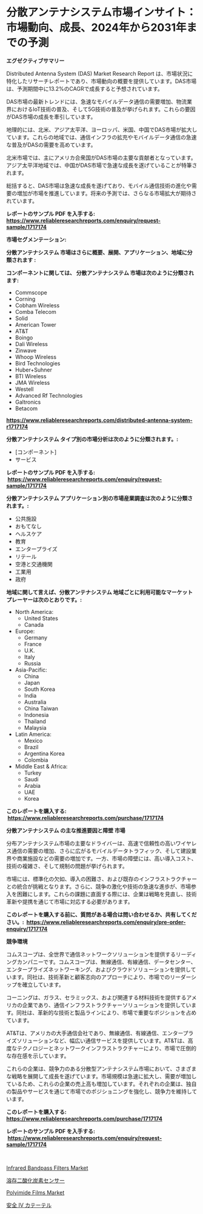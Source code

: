 <p><h1>分散アンテナシステム市場インサイト：市場動向、成長、2024年から2031年までの予測</h1></p><p><strong>エグゼクティブサマリー</strong></p>
<p><p>Distributed Antenna System (DAS) Market Research Report は、市場状況に特化したリサーチレポートであり、市場動向の概要を提供しています。DAS市場は、予測期間中に13.2%のCAGRで成長すると予想されています。</p><p>DAS市場の最新トレンドには、急速なモバイルデータ通信の需要増加、物流業界におけるIoT技術の普及、そして5G技術の普及が挙げられます。これらの要因がDAS市場の成長を牽引しています。</p><p>地理的には、北米、アジア太平洋、ヨーロッパ、米国、中国でDAS市場が拡大しています。これらの地域では、通信インフラの拡充やモバイルデータ通信の急速な普及がDASの需要を高めています。</p><p>北米市場では、主にアメリカ合衆国がDAS市場の主要な貢献者となっています。アジア太平洋地域では、中国がDAS市場で急速な成長を遂げていることが特筆されます。</p><p>総括すると、DAS市場は急速な成長を遂げており、モバイル通信技術の進化や需要の増加が市場を推進しています。将来の予測では、さらなる市場拡大が期待されています。</p></p>
<p><strong>レポートのサンプル PDF を入手する: <a href="https://www.reliableresearchreports.com/enquiry/request-sample/1717174">https://www.reliableresearchreports.com/enquiry/request-sample/1717174</a></strong></p>
<p><strong>市場セグメンテーション:</strong></p>
<p><strong> 分散アンテナシステム 市場はさらに概要、展開、アプリケーション、地域に分類されます :</strong></p>
<p><strong>コンポーネントに関しては、 分散アンテナシステム 市場は次のように分類されます: &nbsp;</strong></p>
<p><ul><li>Commscope</li><li>Corning</li><li>Cobham Wireless</li><li>Comba Telecom</li><li>Solid</li><li>American Tower</li><li>AT&T</li><li>Boingo</li><li>Dali Wireless</li><li>Zinwave</li><li>Whoop Wireless</li><li>Bird Technologies</li><li>Huber+Suhner</li><li>BTI Wireless</li><li>JMA Wireless</li><li>Westell</li><li>Advanced Rf Technologies</li><li>Galtronics</li><li>Betacom</li></ul></p>
<p><strong><a href="https://www.reliableresearchreports.com/distributed-antenna-system-r1717174">https://www.reliableresearchreports.com/distributed-antenna-system-r1717174</a></strong></p>
<p><strong> 分散アンテナシステム タイプ別の市場分析は次のように分類されます。:</strong></p>
<p><ul><li>[コンポーネント]</li><li>サービス</li></ul></p>
<p><strong>レポートのサンプル PDF を入手する: &nbsp;<a href="https://www.reliableresearchreports.com/enquiry/request-sample/1717174">https://www.reliableresearchreports.com/enquiry/request-sample/1717174</a></strong></p>
<p><strong> 分散アンテナシステム アプリケーション別の市場産業調査は次のように分類されます。:</strong></p>
<p><ul><li>公共施設</li><li>おもてなし</li><li>ヘルスケア</li><li>教育</li><li>エンタープライズ</li><li>リテール</li><li>空港と交通機関</li><li>工業用</li><li>政府</li></ul></p>
<p><strong>地域に関して言えば、分散アンテナシステム 地域ごとに利用可能なマーケットプレーヤーは次のとおりです。:</strong></p>
<p><ul>
    <li>
        North America:
        <ul>
            <li>United States</li>
            <li>Canada</li>
        </ul>
    </li>
    <li>
        Europe:
        <ul>
            <li>Germany</li>
            <li>France</li>
            <li>U.K.</li>
            <li>Italy</li>
            <li>Russia</li>
        </ul>
    </li>
    <li>
        Asia-Pacific:
        <ul>
            <li>China</li>
            <li>Japan</li>
            <li>South Korea</li>
            <li>India</li>
            <li>Australia</li>
            <li>China Taiwan</li>
            <li>Indonesia</li>
            <li>Thailand</li>
            <li>Malaysia</li>
        </ul>
    </li>
    <li>
        Latin America:
        <ul>
            <li>Mexico</li>
            <li>Brazil</li>
            <li>Argentina Korea</li>
            <li>Colombia</li>
        </ul>
    </li>
    <li>
        Middle East & Africa:
        <ul>
            <li>Turkey</li>
            <li>Saudi</li>
            <li>Arabia</li>
            <li>UAE</li>
            <li>Korea</li>
        </ul>
    </li>
    </ul></p>
<p><strong>このレポートを購入する: &nbsp;<a href="https://www.reliableresearchreports.com/purchase/1717174">https://www.reliableresearchreports.com/purchase/1717174</a></strong></p>
<p><strong>分散アンテナシステム の主な推進要因と障壁 市場</strong></p>
<p><p>分布アンテナシステム市場の主要なドライバーは、高速で信頼性の高いワイヤレス通信の需要の増加、さらに広がるモバイルデータトラフィック、そして建設業界や商業施設などの需要の増加です。一方、市場の障壁には、高い導入コスト、技術の複雑さ、そして規制の問題が挙げられます。</p><p>市場には、標準化の欠如、導入の困難さ、および既存のインフラストラクチャーとの統合が挑戦となります。さらに、競争の激化や技術の急速な進歩が、市場参入を困難にします。これらの課題に直面する際には、企業は戦略を見直し、技術革新や提携を通じて市場に対応する必要があります。</p></p>
<p><strong>このレポートを購入する前に、質問がある場合は問い合わせるか、共有してください。:&nbsp; <a href="https://www.reliableresearchreports.com/enquiry/pre-order-enquiry/1717174">https://www.reliableresearchreports.com/enquiry/pre-order-enquiry/1717174</a></strong></p>
<p><strong>競争環境</strong></p>
<p><p>コムスコープは、全世界で通信ネットワークソリューションを提供するリーディングカンパニーです。コムスコープは、無線通信、有線通信、データセンター、エンタープライズネットワーキング、およびクラウドソリューションを提供しています。同社は、技術革新と顧客志向のアプローチにより、市場でのリーダーシップを確立しています。</p><p>コーニングは、ガラス、セラミックス、および関連する材料技術を提供するアメリカの企業であり、通信インフラストラクチャーソリューションを提供しています。同社は、革新的な技術と製品ラインにより、市場で重要なポジションを占めています。</p><p>AT&Tは、アメリカの大手通信会社であり、無線通信、有線通信、エンタープライズソリューションなど、幅広い通信サービスを提供しています。AT&Tは、高度なテクノロジーとネットワークインフラストラクチャーにより、市場で圧倒的な存在感を示しています。</p><p>これらの企業は、競争力のある分散型アンテナシステム市場において、さまざまな戦略を展開して成長を遂げています。市場規模は急速に拡大し、需要が増加しているため、これらの企業の売上高も増加しています。それぞれの企業は、独自の製品やサービスを通じて市場でのポジショニングを強化し、競争力を維持しています。</p></p>
<p><strong>このレポートを購入する: &nbsp; <a href="https://www.reliableresearchreports.com/purchase/1717174">https://www.reliableresearchreports.com/purchase/1717174</a></strong></p>
<p><strong>レポートのサンプル PDF を入手する: &nbsp;<a href="https://www.reliableresearchreports.com/enquiry/request-sample/1717174">https://www.reliableresearchreports.com/enquiry/request-sample/1717174</a></strong><strong></strong></p>
<p>&nbsp;</p>
<p><p><a href="https://www.linkedin.com/pulse/infrared-bandpass-filters-market-insights-cagr-trends-growth-nkj7c?trackingId=N0Pm1nwe8tBbuMPaSq6w4A%3D%3D">Infrared Bandpass Filters Market</a></p><p><a href="https://github.com/lrlmopnhwd79300/Market-Research-Report-List-1/blob/main/579616726822.md">溶存二酸化炭素センサー</a></p><p><a href="https://www.linkedin.com/pulse/polyimide-films-market-size-growth-outlook-from-2024-2031-m32ue?trackingId=2%2FPO0%2FFoihzSpnEQgYLFKQ%3D%3D">Polyimide Films Market</a></p><p><a href="https://github.com/EstelWisozk1/Market-Research-Report-List-1/blob/main/811475226823.md">安全 IV カテーテル</a></p></p>